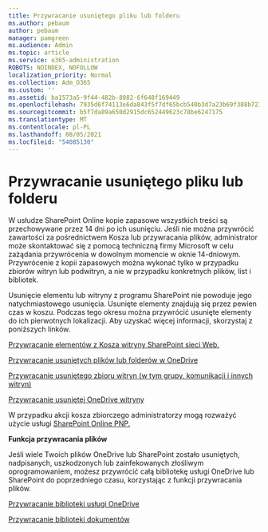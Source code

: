 ```yaml
---
title: Przywracanie usuniętego pliku lub folderu
ms.author: pebaum
author: pebaum
manager: pamgreen
ms.audience: Admin
ms.topic: article
ms.service: o365-administration
ROBOTS: NOINDEX, NOFOLLOW
localization_priority: Normal
ms.collection: Adm_O365
ms.custom: ''
ms.assetid: ba1573a5-9f44-482b-8082-6f648f169449
ms.openlocfilehash: 7935d6f74113e6da843f5f7df65bcb540b3d7a23b69f388b721fd778f4ff7a0f
ms.sourcegitcommit: b5f7da89a650d2915dc652449623c78be6247175
ms.translationtype: MT
ms.contentlocale: pl-PL
ms.lasthandoff: 08/05/2021
ms.locfileid: "54085130"
---
```

# <a name="restore-a-deleted-file-or-folder"></a>Przywracanie usuniętego pliku lub folderu

W usłudze SharePoint Online kopie zapasowe wszystkich treści są przechowywane przez 14 dni po ich usunięciu. Jeśli nie można przywrócić zawartości za pośrednictwem Kosza lub przywracania plików, administrator może skontaktować się z pomocą techniczną firmy Microsoft w celu zażądania przywrócenia w dowolnym momencie w oknie 14-dniowym. Przywrócenie z kopii zapasowych można wykonać tylko w przypadku zbiorów witryn lub podwitryn, a nie w przypadku konkretnych plików, list i bibliotek.

Usunięcie elementu lub witryny z programu SharePoint nie powoduje jego natychmiastowego usunięcia. Usunięte elementy znajdują się przez pewien czas w koszu. Podczas tego okresu można przywrócić usunięte elementy do ich pierwotnych lokalizacji. Aby uzyskać więcej informacji, skorzystaj z poniższych linków.

[Przywracanie elementów z Kosza witryny SharePoint sieci Web.](https://support.microsoft.com/office/restore-items-in-the-recycle-bin-that-were-deleted-from-sharepoint-or-teams-6df466b6-55f2-4898-8d6e-c0dff851a0be)

[Przywracanie usuniętych plików lub folderów w OneDrive](https://support.office.com/article/Restore-deleted-files-or-folders-in-OneDrive-949ada80-0026-4db3-a953-c99083e6a84f)

[Przywracanie usuniętego zbioru witryn (w tym grupy, komunikacji i innych witryn)](https://docs.microsoft.com/sharepoint/restore-deleted-site-collection)

[Przywracanie usuniętej OneDrive witryny](https://docs.microsoft.com/onedrive/restore-deleted-onedrive)

W przypadku akcji kosza zbiorczego administratorzy mogą rozważyć użycie usługi [SharePoint Online PNP.](https://docs.microsoft.com/powershell/sharepoint/sharepoint-pnp/sharepoint-pnp-cmdlets?view=sharepoint-ps)

**Funkcja przywracania plików**

Jeśli wiele Twoich plików OneDrive lub SharePoint zostało usuniętych, nadpisanych, uszkodzonych lub zainfekowanych złośliwym oprogramowaniem, możesz przywrócić całą bibliotekę usługi OneDrive lub SharePoint do poprzedniego czasu, korzystając z funkcji przywracania plików.

[Przywracanie biblioteki usługi OneDrive](https://support.office.com/article/restore-your-onedrive-fa231298-759d-41cf-bcd0-25ac53eb8a15)

[Przywracanie biblioteki dokumentów](https://support.office.com/article/restore-a-document-library-317791c3-8bd0-4dfd-8254-3ca90883d39a)

